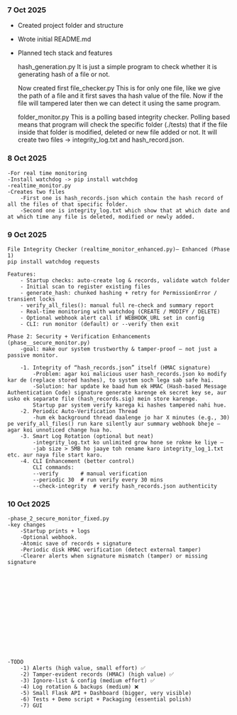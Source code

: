 ### 7 Oct 2025
- Created project folder and structure
- Wrote initial README.md
- Planned tech stack and features 


    hash_generation.py
        It is just a simple program to check whether it is generating hash of a file or not. 


    Now created first file_checker.py 
        This is for only one file, like we give the path of a file and it first saves tha hash value of the file.
        Now if the file will tampered later then we can detect it using the same program. 
    

    folder_monitor.py
        This is a polling based integrity checker. Polling based means that program will check the specific folder (./tests) that if the 
        file inside that folder is modified, deleted or new file added or not. It will create two files -> integrity_log.txt and hash_record.json. 




### 8 Oct 2025
    -For real time monitoring
    -Install watchdog -> pip install watchdog
    -realtime_monitor.py
    -Creates two files
        -First one is hash_records.json which contain the hash record of all the files of that specific folder.
        -Second one is integrity_log.txt which show that at which date and at which time any file is deleted, modified or newly added.



### 9 Oct 2025
    File Integrity Checker (realtime_monitor_enhanced.py)— Enhanced (Phase 1)
    pip install watchdog requests

    Features:
        - Startup checks: auto-create log & records, validate watch folder
        - Initial scan to register existing files
        - generate_hash: chunked hashing + retry for PermissionError / transient locks
        - verify_all_files(): manual full re-check and summary report
        - Real-time monitoring with watchdog (CREATE / MODIFY / DELETE)
        - Optional webhook alert call if WEBHOOK_URL set in config
        - CLI: run monitor (default) or --verify then exit

    Phase 2: Security + Verification Enhancements  (phase__secure_monitor.py)
        -goal: make our system trustworthy & tamper-proof — not just a passive monitor.

        -1. Integrity of “hash_records.json” itself (HMAC signature)
            -Problem: agar koi malicious user hash_records.json ko modify kar de (replace stored hashes), to system soch lega sab safe hai.
            -Solution: har update ke baad hum ek HMAC (Hash-based Message Authentication Code) signature generate karenge ek secret key se, aur usko ek separate file (hash_records.sig) mein store karenge.
            Startup par system verify karega ki hashes tampered nahi hue.
        -2. Periodic Auto-Verification Thread
            -hum ek background thread daalenge jo har X minutes (e.g., 30) pe verify_all_files() run kare silently aur summary webhook bheje — agar koi unnoticed change hua ho.
        -3. Smart Log Rotation (optional but neat)
            -integrity_log.txt ko unlimited grow hone se rokne ke liye —
            -jab size > 5MB ho jaaye toh rename karo integrity_log_1.txt etc. aur naya file start karo.
        -4. CLI Enhancement (better control)
            CLI commands:
            --verify       # manual verification
            --periodic 30  # run verify every 30 mins
            --check-integrity  # verify hash_records.json authenticity



### 10 Oct 2025
    -phase_2_secure_monitor_fixed.py
    -key changes 
        -Startup prints + logs
        -Optional webhook.
        -Atomic save of records + signature
        -Periodic disk HMAC verification (detect external tamper)
        -Clearer alerts when signature mismatch (tamper) or missing signature















    -TODO
        -1) Alerts (high value, small effort) ✅
        -2) Tamper-evident records (HMAC) (high value) ✅
        -3) Ignore-list & config (medium effort) ✅
        -4) Log rotation & backups (medium) ❌
        -5) Small Flask API + Dashboard (bigger, very visible)
        -6) Tests + Demo script + Packaging (essential polish)
        -7) GUI
    
